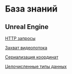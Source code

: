 # База знаний

## Unreal Engine

[HTTP запросы](/ueHttpReq.md)

[Захват видеопотока](/ue5stream.md)

[Сериализация координат](/ueSerdeCoord.md)

[Целочисленные типы данных](/pgIntegers.md)

